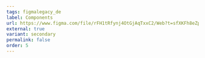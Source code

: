 ```yaml
---
tags: figmalegacy_de
label: Components
url: https://www.figma.com/file/rFH1tRfynj4OtGjAqTxxC2/Web?t=sfXKFh8eZpH5AWtD-1
external: true
variant: secondary
permalink: false
order: 5
---
```




